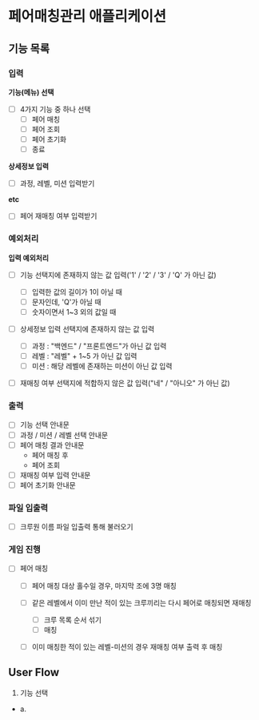 # 페어매칭관리 애플리케이션

## 기능 목록

### 입력
**기능(메뉴) 선택**
- [ ] 4가지 기능 중 하나 선택
    - [ ] 페어 매칭
    - [ ] 페어 조회
    - [ ] 페어 초기화
    - [ ] 종료

**상세정보 입력**
- [ ] 과정, 레벨, 미션 입력받기

**etc**
- [ ] 페어 재매칭 여부 입력받기

### 예외처리
**입력 예외처리**
- [ ] 기능 선택지에 존재하지 않는 값 입력('1' / '2' / '3' / 'Q' 가 아닌 값)
    - [ ] 입력한 값의 길이가 1이 아닐 때
    - [ ] 문자인데, 'Q'가 아닐 때
    - [ ] 숫자이면서 1~3 외의 값일 때
- [ ] 상세정보 입력 선택지에 존재하지 않는 값 입력
    - [ ] 과정 : "백엔드" / "프론트엔드"가 아닌 값 입력
    - [ ] 레벨 : "레벨" + 1~5 가 아닌 값 입력
    - [ ] 미션 : 해당 레벨에 존재하는 미션이 아닌 값 입력
- [ ] 재매칭 여부 선택지에 적합하지 않은 값 입력("네" / "아니오" 가 아닌 값)


### 출력
- [ ] 기능 선택 안내문
- [ ] 과정 / 미션 / 레벨 선택 안내문
- [ ] 페어 매칭 결과 안내문
    - 페어 매칭 후
    - 페어 조회
- [ ] 재매칭 여부 입력 안내문
- [ ] 페어 초기화 안내문

### 파일 입출력
- [ ] 크루원 이름 파일 입출력 통해 불러오기

### 게임 진행
- [ ] 페어 매칭
    - [ ] 페어 매칭 대상 홀수일 경우, 마지막 조에 3명 매칭
    - [ ] 같은 레벨에서 이미 만난 적이 있는 크루끼리는 다시 페어로 매칭되면 재매칭
        - [ ] 크루 목록 순서 섞기
        - [ ] 매칭
    - [ ] 이미 매칭한 적이 있는 레벨-미션의 경우 재매칭 여부 출력 후 매칭
    
    
## User Flow

1. 기능 선택
  - a.

   
   